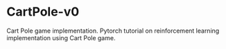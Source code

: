 # CartPole-v0
Cart Pole game implementation.
Pytorch tutorial on reinforcement learning implementation using Cart Pole game. 
